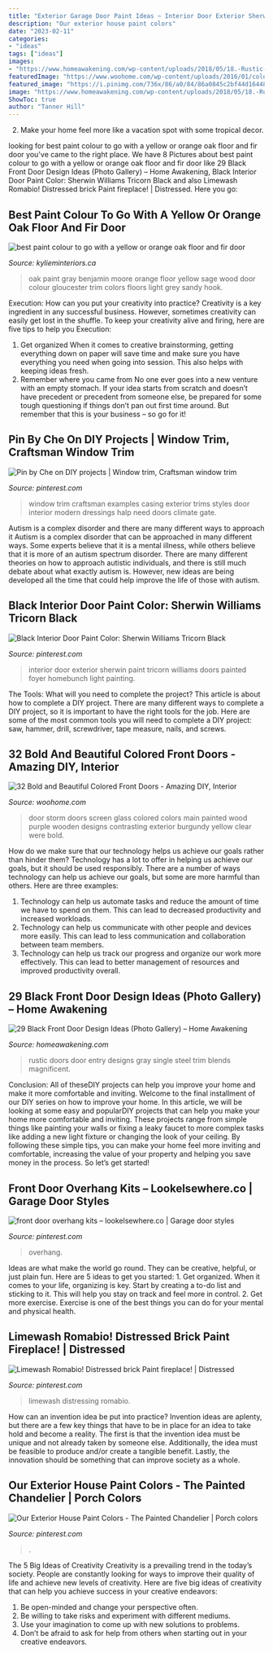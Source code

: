 ```yaml
---
title: "Exterior Garage Door Paint Ideas ~ Interior Door Exterior Sherwin Paint Tricorn Williams Doors Painted Foyer Homebunch Light Painting"
description: "Our exterior house paint colors"
date: "2023-02-11"
categories:
- "ideas"
tags: ["ideas"]
images:
- "https://www.homeawakening.com/wp-content/uploads/2018/05/18.-Rustic-Blends.jpg"
featuredImage: "https://www.woohome.com/wp-content/uploads/2016/01/colored-front-door-27.jpg"
featured_image: "https://i.pinimg.com/736x/86/a0/84/86a0845c2bf44d16448cc21756b32796.jpg"
image: "https://www.homeawakening.com/wp-content/uploads/2018/05/18.-Rustic-Blends.jpg"
ShowToc: true
author: "Tanner Hill"
---
```



2. Make your home feel more like a vacation spot with some tropical decor.

	

		
looking for best paint colour to go with a yellow or orange oak floor and fir door you've came to the right place. We have 8 Pictures about best paint colour to go with a yellow or orange oak floor and fir door like 29 Black Front Door Design Ideas (Photo Gallery) – Home Awakening, Black Interior Door Paint Color: Sherwin Williams Tricorn Black and also Limewash Romabio! Distressed brick Paint fireplace! | Distressed. Here you go:
		
    
## Best Paint Colour To Go With A Yellow Or Orange Oak Floor And Fir Door

<img loading=lazy src="http://i2.wp.com/www.kylieminteriors.ca/wp-content/uploads/2014/09/best-paint-colour-to-go-with-a-yellow-or-orange-oak-floor-and-fir-door-using-benjamin-moore-sandy-hook-gray-or-gloucester-sage.jpg?fit=682%2C1024" onerror="this.onerror=null;this.src='https://tse2.mm.bing.net/th?id=OIP.qMcf-18ObSX1uYl1pKkU4AHaLH&amp;pid=15.1';" alt="best paint colour to go with a yellow or orange oak floor and fir door">

_Source: kylieminteriors.ca_

>oak paint gray benjamin moore orange floor yellow sage wood door colour gloucester trim colors floors light grey sandy hook. 

	

Execution: How can you put your creativity into practice?
Creativity is a key ingredient in any successful business. However, sometimes creativity can easily get lost in the shuffle. To keep your creativity alive and firing, here are five tips to help you Execution:
1. Get organized
When it comes to creative brainstorming, getting everything down on paper will save time and make sure you have everything you need when going into session. This also helps with keeping ideas fresh.
2. Remember where you came from
No one ever goes into a new venture with an empty stomach. If your idea starts from scratch and doesn’t have precedent or precedent from someone else, be prepared for some tough questioning if things don’t pan out first time around. But remember that this is your business – so go for it!

    
## Pin By Che On DIY Projects | Window Trim, Craftsman Window Trim

<img loading=lazy src="https://i.pinimg.com/736x/0a/df/72/0adf72e6c4f7bb3f486a2fd26227f8af--window-casing-window-trims.jpg" onerror="this.onerror=null;this.src='https://tse2.mm.bing.net/th?id=OIP.hI8HK-6bJ52q00_c2M7cLAHaJ5&amp;pid=15.1';" alt="Pin by Che on DIY projects | Window trim, Craftsman window trim">

_Source: pinterest.com_

>window trim craftsman examples casing exterior trims styles door interior modern dressings halp need doors climate gate. 

	

Autism is a complex disorder and there are many different ways to approach it
Autism is a complex disorder that can be approached in many different ways. Some experts believe that it is a mental illness, while others believe that it is more of an autism spectrum disorder. There are many different theories on how to approach autistic individuals, and there is still much debate about what exactly autism is. However, new ideas are being developed all the time that could help improve the life of those with autism.

    
## Black Interior Door Paint Color: Sherwin Williams Tricorn Black

<img loading=lazy src="https://i.pinimg.com/736x/f3/6f/e0/f36fe09a4480ff9e0d47304149de98df.jpg" onerror="this.onerror=null;this.src='https://tse4.mm.bing.net/th?id=OIP.mpcguvM0fNcBvdwzXBEEMgHaLH&amp;pid=15.1';" alt="Black Interior Door Paint Color: Sherwin Williams Tricorn Black">

_Source: pinterest.com_

>interior door exterior sherwin paint tricorn williams doors painted foyer homebunch light painting. 

	

The Tools: What will you need to complete the project?
This article is about how to complete a DIY project. There are many different ways to complete a DIY project, so it is important to have the right tools for the job. Here are some of the most common tools you will need to complete a DIY project: saw, hammer, drill, screwdriver, tape measure, nails, and screws.

    
## 32 Bold And Beautiful Colored Front Doors - Amazing DIY, Interior

<img loading=lazy src="https://www.woohome.com/wp-content/uploads/2016/01/colored-front-door-27.jpg" onerror="this.onerror=null;this.src='https://tse2.mm.bing.net/th?id=OIP._F9bznKqASJSsGfweB1GVgHaLO&amp;pid=15.1';" alt="32 Bold and Beautiful Colored Front Doors - Amazing DIY, Interior">

_Source: woohome.com_

>door storm doors screen glass colored colors main painted wood purple wooden designs contrasting exterior burgundy yellow clear were bold. 

	

How do we make sure that our technology helps us achieve our goals rather than hinder them?
Technology has a lot to offer in helping us achieve our goals, but it should be used responsibly. There are a number of ways technology can help us achieve our goals, but some are more harmful than others. Here are three examples: 
1. Technology can help us automate tasks and reduce the amount of time we have to spend on them. This can lead to decreased productivity and increased workloads. 
2. Technology can help us communicate with other people and devices more easily. This can lead to less communication and collaboration between team members. 
3. Technology can help us track our progress and organize our work more effectively. This can lead to better management of resources and improved productivity overall.

    
## 29 Black Front Door Design Ideas (Photo Gallery) – Home Awakening

<img loading=lazy src="https://www.homeawakening.com/wp-content/uploads/2018/05/18.-Rustic-Blends.jpg" onerror="this.onerror=null;this.src='https://tse4.mm.bing.net/th?id=OIP.EmulcfES5cldH74GTUeaawHaMQ&amp;pid=15.1';" alt="29 Black Front Door Design Ideas (Photo Gallery) – Home Awakening">

_Source: homeawakening.com_

>rustic doors door entry designs gray single steel trim blends magnificent. 

	

Conclusion: All of theseDIY projects can help you improve your home and make it more comfortable and inviting.
Welcome to the final installment of our DIY series on how to improve your home. In this article, we will be looking at some easy and popularDIY projects that can help you make your home more comfortable and inviting. These projects range from simple things like painting your walls or fixing a leaky faucet to more complex tasks like adding a new light fixture or changing the look of your ceiling. By following these simple tips, you can make your home feel more inviting and comfortable, increasing the value of your property and helping you save money in the process. So let’s get started!

    
## Front Door Overhang Kits – Lookelsewhere.co | Garage Door Styles

<img loading=lazy src="https://i.pinimg.com/736x/86/a0/84/86a0845c2bf44d16448cc21756b32796.jpg" onerror="this.onerror=null;this.src='https://tse1.mm.bing.net/th?id=OIP.PIdO3F0FfgtdoXW8Sn77mQHaJ4&amp;pid=15.1';" alt="front door overhang kits – lookelsewhere.co | Garage door styles">

_Source: pinterest.com_

>overhang. 

	

Ideas are what make the world go round. They can be creative, helpful, or just plain fun. Here are 5 ideas to get you started: 1. Get organized. When it comes to your life, organizing is key. Start by creating a to-do list and sticking to it. This will help you stay on track and feel more in control. 2. Get more exercise. Exercise is one of the best things you can do for your mental and physical health.

    
## Limewash Romabio! Distressed Brick Paint Fireplace! | Distressed

<img loading=lazy src="https://i.pinimg.com/736x/70/a6/c0/70a6c081971c7b4567f87779a826b5c4.jpg" onerror="this.onerror=null;this.src='https://tse2.mm.bing.net/th?id=OIP.YRtGMaD4ixqKp3f_Jo-U2wHaJ3&amp;pid=15.1';" alt="Limewash Romabio! Distressed brick Paint fireplace! | Distressed">

_Source: pinterest.com_

>limewash distressing romabio. 

	

How can an invention idea be put into practice?
Invention ideas are aplenty, but there are a few key things that have to be in place for an idea to take hold and become a reality. The first is that the invention idea must be unique and not already taken by someone else. Additionally, the idea must be feasible to produce and/or create a tangible benefit. Lastly, the innovation should be something that can improve society as a whole.

    
## Our Exterior House Paint Colors - The Painted Chandelier | Porch Colors

<img loading=lazy src="https://i.pinimg.com/736x/4b/d8/3e/4bd83e93d617bd34706ae33942a5fd48.jpg" onerror="this.onerror=null;this.src='https://tse4.mm.bing.net/th?id=OIP.z5U8vDVI65O5rNOunnDbSAHaLH&amp;pid=15.1';" alt="Our Exterior House Paint Colors - The Painted Chandelier | Porch colors">

_Source: pinterest.com_

>. 

	

The 5 Big Ideas of Creativity
Creativity is a prevailing trend in the today’s society. People are constantly looking for ways to improve their quality of life and achieve new levels of creativity. Here are five big ideas of creativity that can help you achieve success in your creative endeavors: 
1. Be open-minded and change your perspective often.
2. Be willing to take risks and experiment with different mediums.
3. Use your imagination to come up with new solutions to problems.
4. Don’t be afraid to ask for help from others when starting out in your creative endeavors.

